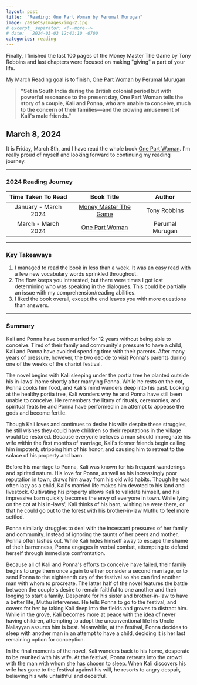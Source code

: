 ```yaml
---
layout: post
title:  "Reading: One Part Woman by Perumal Murugan"
image: /assets/images/img-2.jpg
# excerpt_ separator: <!--more-->
# date:   2024-03-03 12:41:10 -0700
categories: reading
---
```

<p>Finally, I finished the last 100 pages of the Money Master The Game by Tony Robbins and last chapters were focused on making "giving" a part of your life.</p> 

<!-- **March 5, 2024**: -->

My March Reading goal is to finish, [One Part Woman](https://www.amazon.ca/One-Part-Woman-Perumal-Murugan-ebook/dp/B07SRDX289) by Perumal Murugan

>**"Set in South India during the British colonial period but with powerful resonance to the present day, One Part Woman tells the story of a couple, Kali and Ponna, who are unable to conceive, much to the concern of their families—and the crowing amusement of Kali's male friends."**

## March 8, 2024

It is Friday, March 8th, and I have read the whole book [One Part Woman](https://www.amazon.ca/One-Part-Woman-Perumal-Murugan-ebook/dp/B07SRDX289). I'm really proud of myself and looking forward to continuing my reading journey.

---

### 2024 Reading Journey

| **Time Taken To Read** | **Book Title** | **Author** |
|:----------------------:|:--------------:|:----------:|
| January - March 2024 | [Money Master The Game](https://www.amazon.ca/MONEY-Master-Game-Financial-Freedom/dp/1476757860/) | Tony Robbins |
| March - March 2024 | [One Part Woman](https://www.amazon.ca/One-Part-Woman-Perumal-Murugan-ebook/dp/B07SRDX289) | Perumal Murugan |

---

### Key Takeaways

1. I managed to read the book in less than a week. It was an easy read with a few new vocabulary words sprinkled throughout.
2. The flow keeps you interested, but there were times I got lost determining who was speaking in the dialogues. This could be partially an issue with my comprehension/reading abilities.
3. I liked the book overall, except the end leaves you with more questions than answers.

---

### Summary

Kali and Ponna have been married for 12 years without being able to conceive. Tired of their family and community's pressure to have a child, Kali and Ponna have avoided spending time with their parents. After many years of pressure, however, the two decide to visit Ponna's parents during one of the weeks of the chariot festival.

The novel begins with Kali sleeping under the portia tree he planted outside his in-laws' home shortly after marrying Ponna. While he rests on the cot, Ponna cooks him food, and Kali's mind wanders deep into his past. Looking at the healthy portia tree, Kali wonders why he and Ponna have still been unable to conceive. He remembers the litany of rituals, ceremonies, and spiritual feats he and Ponna have performed in an attempt to appease the gods and become fertile.

Though Kali loves and continues to desire his wife despite these struggles, he still wishes they could have children so their reputations in the village would be restored. Because everyone believes a man should impregnate his wife within the first months of marriage, Kali's former friends begin calling him impotent, stripping him of his honor, and causing him to retreat to the solace of his property and barn.

Before his marriage to Ponna, Kali was known for his frequent wanderings and spirited nature. His love for Ponna, as well as his increasingly poor reputation in town, draws him away from his old wild habits. Though he was often lazy as a child, Kali's married life makes him devoted to his land and livestock. Cultivating his property allows Kali to validate himself, and his impressive barn quickly becomes the envy of everyone in town. While lying on the cot at his in-laws', Kali thinks of his barn, wishing he were there, or that he could go out to the forest with his brother-in-law Muthu to feel more settled.

Ponna similarly struggles to deal with the incessant pressures of her family and community. Instead of ignoring the taunts of her peers and mother, Ponna often lashes out. While Kali hides himself away to escape the shame of their barrenness, Ponna engages in verbal combat, attempting to defend herself through immediate confrontation.

Because all of Kali and Ponna's efforts to conceive have failed, their family begins to urge them once again to either consider a second marriage, or to send Ponna to the eighteenth day of the festival so she can find another man with whom to procreate. The latter half of the novel features the battle between the couple's desire to remain faithful to one another and their longing to start a family. Desperate for his sister and brother-in-law to have a better life, Muthu intervenes. He tells Ponna to go to the festival, and covers for her by taking Kali deep into the fields and groves to distract him. While in the grove, Kali becomes more at peace with the idea of never having children, attempting to adopt the unconventional life his Uncle Nallayyan assures him is best. Meanwhile, at the festival, Ponna decides to sleep with another man in an attempt to have a child, deciding it is her last remaining option for conception.

In the final moments of the novel, Kali wanders back to his home, desperate to be reunited with his wife. At the festival, Ponna retreats into the crowd with the man with whom she has chosen to sleep. When Kali discovers his wife has gone to the festival against his will, he resorts to angry despair, believing his wife unfaithful and deceitful.

<!-- ![One Part Woman by Perumal Murugan](/assets/images/img-2.jpg) -->
